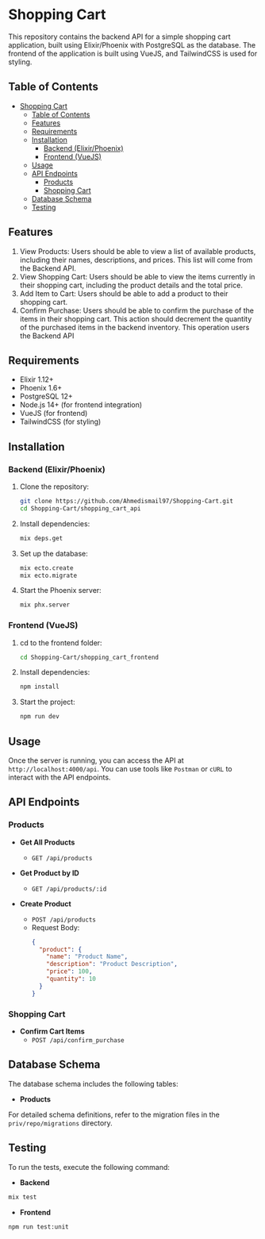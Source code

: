 # Shopping Cart 

This repository contains the backend API for a simple shopping cart application, built using Elixir/Phoenix with PostgreSQL as the database. The frontend of the application is built using VueJS, and TailwindCSS is used for styling.

## Table of Contents

- [Shopping Cart](#shopping-cart)
  - [Table of Contents](#table-of-contents)
  - [Features](#features)
  - [Requirements](#requirements)
  - [Installation](#installation)
    - [Backend (Elixir/Phoenix)](#backend-elixirphoenix)
    - [Frontend (VueJS)](#frontend-vuejs)
  - [Usage](#usage)
  - [API Endpoints](#api-endpoints)
    - [Products](#products)
    - [Shopping Cart](#shopping-cart-1)
  - [Database Schema](#database-schema)
  - [Testing](#testing)

## Features

1. View Products: Users should be able to view a list of available products, including their names, descriptions,
and prices. This list will come from the Backend API.
2. View Shopping Cart: Users should be able to view the items currently in their shopping cart, including the
product details and the total price.
3. Add Item to Cart: Users should be able to add a product to their shopping cart.
4. Confirm Purchase: Users should be able to confirm the purchase of the items in their shopping cart. This
action should decrement the quantity of the purchased items in the backend inventory. This operation users
the Backend API

## Requirements

- Elixir 1.12+
- Phoenix 1.6+
- PostgreSQL 12+
- Node.js 14+ (for frontend integration)
- VueJS (for frontend)
- TailwindCSS (for styling)

## Installation

### Backend (Elixir/Phoenix)

1. Clone the repository:
    ```sh
    git clone https://github.com/Ahmedismail97/Shopping-Cart.git
    cd Shopping-Cart/shopping_cart_api
    ```

2. Install dependencies:
    ```sh
    mix deps.get
    ```

3. Set up the database:
    ```sh
    mix ecto.create
    mix ecto.migrate
    ```

4. Start the Phoenix server:
    ```sh 
    mix phx.server
    ```

### Frontend (VueJS)
1. cd to the frontend folder:
    ```sh
    cd Shopping-Cart/shopping_cart_frontend
    ```
2. Install dependencies:
   ```sh
   npm install
   ```
3. Start the project:
   ```sh
   npm run dev
   ```
## Usage

Once the server is running, you can access the API at `http://localhost:4000/api`. You can use tools like `Postman` or `cURL` to interact with the API endpoints.

## API Endpoints

### Products

- **Get All Products**
    - `GET /api/products`

- **Get Product by ID**
    - `GET /api/products/:id`

- **Create Product**
    - `POST /api/products`
    - Request Body:
        ```json
        {
          "product": {
            "name": "Product Name",
            "description": "Product Description",
            "price": 100,
            "quantity": 10
          }
        }
        ```

### Shopping Cart

- **Confirm Cart Items**
    - `POST /api/confirm_purchase`

## Database Schema

The database schema includes the following tables:
- **Products**

For detailed schema definitions, refer to the migration files in the `priv/repo/migrations` directory.

## Testing

To run the tests, execute the following command:
- **Backend**
```sh
mix test
```
- **Frontend**
```sh
npm run test:unit
```
